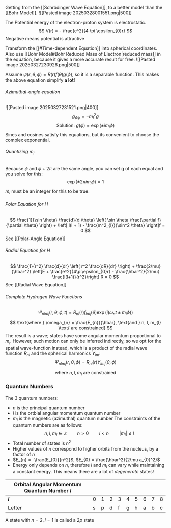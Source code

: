 Getting from the [[Schrödinger Wave Equation]], to a better model than the [[Bohr Model]].
![[Pasted image 20250328001551.png|500]]

The Potential energy of the electron-proton system is electrostatic.
$$
V(r) = - \frac{e^2}{4 \pi \epsilon_{0}r}
$$
Negative means potential is attractive

Transform the [[#Time-dependent Equation]] into spherical coordinates. Also use [[Bohr Model#Bohr Reduced Mass of Electron|reduced mass]] in the equation, because it gives a more accurate result for free.
![[Pasted image 20250327230926.png|500]]

Assume $\psi(r, \theta, \phi) = R(r) f(\theta) g(\phi)$, so it is a separable function. This makes the above equation simplify **a lot**!

###### Azimuthal-angle equation
![[Pasted image 20250327231521.png|400]]
$$
g_{\phi\phi} = -m_{l}^2 g
$$
$$
\text{Solution: } g(\phi) = \exp(\pm im_{l} \phi)
$$
Sines and cosines satisfy this equations, but its convenient to choose the complex exponential.

###### Quantizing $m_l$
Because $\phi$ and $\phi + 2 \pi$ are the same angle, you can set g of each equal and you solve for this:
$$
\exp(\pm 2 \pi im_{l} \phi) = 1
$$
$m_{l}$ must be an integer for this to be true.

###### Polar Equation for H
$$
\frac{1}{\sin \theta} \frac{d}{d \theta} \left( \sin \theta  \frac{\partial f}{\partial \theta} \right) + \left[ l(l + 1) - \frac{m^2_{l}}{\sin^2 \theta} \right]f = 0
$$
See [[Polar-Angle Equation]]

###### Radial Equation for H
$$
\frac{1}{r^2} \frac{d}{dr} \left( r^2 \frac{dR}{dr} \right) + \frac{2\mu}{\hbar^2}
\left[E + \frac{e^2}{4\pi\epsilon_{0}r} - \frac{\hbar^2}{2\mu} \frac{l(l+1)}{r^2}\right] R = 0
$$
See [[Radial Wave Equation]]

###### Complete Hydrogen Wave Functions
$$
\Psi_{nlm_{l}}(r, \theta, \phi, t) = R_{nl}(r) f_{lm_{l}}(\theta) \exp(i(\omega_{n}t \pm m_{l} \phi))
$$
$$
\text{where } \omega_{n} = \frac{E_{n}}{\hbar}, \text{and } n, l, m_{l} \text{ are constrained}
$$
The result is a wave; states have some angular momentum proportional to $m_{l}$.
However, such motion can only be inferred indirectly, so we opt for the spatial wave-function instead, which is a product of the radial wave function $R_{nl}$ and the spherical harmonics $Y_{lm}$:
$$
\Psi_{nlm_{l}}(r, \theta, \phi) = R_{nl}(r) Y_{lm_{l}}(\theta, \phi)
$$
$$
\text{where } n, l, m_{l} \text{ are constrained}
$$
### Quantum Numbers
The 3 quantum numbers:
* $n$ is the principal quantum number
* $l$ is the ortbial angular momentum quantum number
* $m_l$ is the magnetic (azimuthal) quantum number
The constraints of the quantum numbers are as follows:
$$
n, l, m_{l} \in \mathbb{Z}
\quad \quad
n > 0
\quad \quad
l < n
\quad \quad
|m_{l}| \leq l
$$
* Total number of states is $n^2$
* Higher values of $n$ correspond to higher orbits from the nucleus, by a factor of $n$
* $E_{n} = -\frac{E_{0}}{n^2}$, $E_{0} = \frac{\hbar^2}{2\mu a_{0}^2}$
* Energy only depends on $n$, therefore $l$ and $m_l$ can vary while maintaining a constant energy. This means there are a lot of *degenerate* states!

| Orbital Angular Momentum Quantum Number $l$ |     |     |     |     |     |     |     |     |     |
| ------------------------------------------- | --- | --- | --- | --- | --- | --- | --- | --- | --- |
| **$l$**                                     | 0   | 1   | 2   | 3   | 4   | 5   | 6   | 7   | 8   |
| Letter                                      | s   | p   | d   | f   | g   | h   | a   | b   | c   |
A state with $n = 2, l = 1$ is called a $2p$ state


